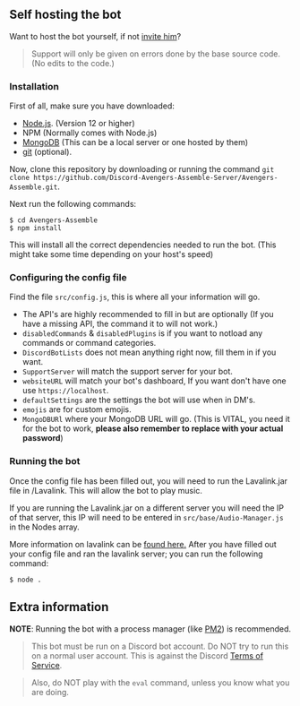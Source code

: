 ## Self hosting the bot
Want to host the bot yourself, if not [invite him](https://discord.com/oauth2/authorize?client_id=775412494235729960&permissions=6441790847&redirect_uri=https%3A%2F%2Fdiscord.gg%2FMsJ99j5Bcv&response_type=code&scope=connections%20guilds.join%20identify%20bot)?

>Support will only be given on errors done by the base source code. (No edits to the code.)
### Installation

First of all, make sure you have downloaded:
 * [Node.js](https://nodejs.org/en/). (Version 12 or higher)
 * NPM (Normally comes with Node.js)
 * [MongoDB](https://www.mongodb.com/) (This can be a local server or one hosted by them)
 * [git](https://git-scm.com/) (optional).

Now, clone this repository by
downloading or running the command `git clone https://github.com/Discord-Avengers-Assemble-Server/Avengers-Assemble.git`.

Next run the following commands:
```
$ cd Avengers-Assemble
$ npm install
```
This will install all the correct dependencies needed to run the bot. (This might take some time depending on your host's speed)


### Configuring the config file

Find the file `src/config.js`, this is where all your information will go.
* The API's are highly recommended to fill in but are optionally (If you have a missing API, the command it  to will not work.)
* `disabledCommands` & `disabledPlugins` is if you want to notload any commands or command categories.
* `DiscordBotLists` does not mean anything right now, fill them in if you want.
* `SupportServer` will match the support server for your bot.
* `websiteURL` will match your bot's dashboard, If you want don't have one use `https://localhost`.
* `defaultSettings` are the settings the bot will use when in DM's.
* `emojis` are for custom emojis.
* `MongoDBURl` where your MongoDB URL will go. (This is VITAL, you need it for the bot to work, **please also remember to replace <password> with your actual password**)

### Running the bot
Once the config file has been filled out, you will need to run the Lavalink.jar file in /Lavalink. This will allow the bot to play music.

If you are running the Lavalink.jar on a different server you will need the IP of that server, this IP will need to be entered in `src/base/Audio-Manager.js` in the Nodes array.

More information on lavalink can be [found here.](https://github.com/Frederikam/Lavalink)
After you have filled out your config file and ran the lavalink server; you can run the following command:
```
$ node .
```

## Extra information

**NOTE**: Running the bot with a process manager (like [PM2](https://discordjs.guide/improving-dev-environment/pm2.html)) is recommended.

>This bot must be run on a Discord bot account. Do NOT try to run this on a normal user account. This is against the Discord [Terms of Service](https://discord.com/terms).

>Also, do NOT play with the `eval` command, unless you know what you are doing.
